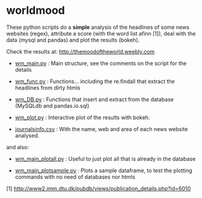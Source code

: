 worldmood
=========

These python scripts do a **simple** analysis of the headlines of some news websites (regex), attribute a score (with the word list afinn [1]), deal with the data (mysql and pandas) and plot the results (bokeh).

Check the results at: http://themoodoftheworld.weebly.com

- [wm_main.py](wm_main.py) :    Main structure, see the comments on the script for the details

- [wm_func.py](wm_func.py) :    Functions... including the re.findall that extract the headlines from dirty htmls

- [wm_DB.py](wm_DB.py)   :    Functions that insert and extract from the database (MySQLdb and pandas.io.sql)

- [wm_plot.py](wm_plot.py)    :    Interactive plot of the results with bokeh.

- [journalsinfo.csv](journalsinfo.csv) : With the name, web and area of each news website analysed.

and also:

- [wm_main_plotall.py](wm_main_plotall.py)    :  Useful to just plot all that is already in the database
 
- [wm_main_plotsample.py](wm_main_plotsample.py) :  Plots a sample dataframe, to test the plotting commands with no need of databases nor htmls



[1] http://www2.imm.dtu.dk/pubdb/views/publication_details.php?id=6010
